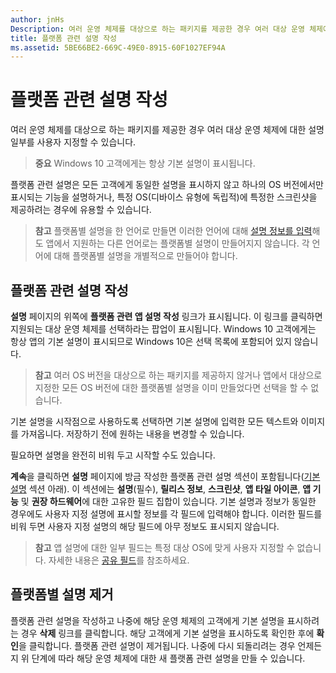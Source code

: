 ```yaml
---
author: jnHs
Description: 여러 운영 체제를 대상으로 하는 패키지를 제공한 경우 여러 대상 운영 체제에 대한 설명 일부를 사용자 지정할 수 있습니다.
title: 플랫폼 관련 설명 작성
ms.assetid: 5BE66BE2-669C-49E0-8915-60F1027EF94A
---
```


# 플랫폼 관련 설명 작성


여러 운영 체제를 대상으로 하는 패키지를 제공한 경우 여러 대상 운영 체제에 대한 설명 일부를 사용자 지정할 수 있습니다.

> **중요** Windows 10 고객에게는 항상 기본 설명이 표시됩니다.

플랫폼 관련 설명은 모든 고객에게 동일한 설명을 표시하지 않고 하나의 OS 버전에서만 표시되는 기능을 설명하거나, 특정 OS(디바이스 유형에 독립적)에 특정한 스크린샷을 제공하려는 경우에 유용할 수 있습니다.

> **참고** 플랫폼별 설명을 한 언어로 만들면 이러한 언어에 대해 [설명 정보를 입력](create-app-descriptions.md)해도 앱에서 지원하는 다른 언어로는 플랫폼별 설명이 만들어지지 않습니다. 각 언어에 대해 플랫폼별 설명을 개별적으로 만들어야 합니다.

## 플랫폼 관련 설명 작성


**설명** 페이지의 위쪽에 **플랫폼 관련 앱 설명 작성** 링크가 표시됩니다. 이 링크를 클릭하면 지원되는 대상 운영 체제를 선택하라는 팝업이 표시됩니다. Windows 10 고객에게는 항상 앱의 기본 설명이 표시되므로 Windows 10은 선택 목록에 포함되어 있지 않습니다.

> **참고** 여러 OS 버전을 대상으로 하는 패키지를 제공하지 않거나 앱에서 대상으로 지정한 모든 OS 버전에 대한 플랫폼별 설명을 이미 만들었다면 선택을 할 수 없습니다.

기본 설명을 시작점으로 사용하도록 선택하면 기본 설명에 입력한 모든 텍스트와 이미지를 가져옵니다. 저장하기 전에 원하는 내용을 변경할 수 있습니다.

필요하면 설명을 완전히 비워 두고 시작할 수도 있습니다.

**계속**을 클릭하면 **설명** 페이지에 방금 작성한 플랫폼 관련 설명 섹션이 포함됩니다([기본 설명](create-app-descriptions.md#default-description-fields) 섹션 아래). 이 섹션에는 **설명**(필수), **릴리스 정보**, **스크린샷**, **앱 타일 아이콘**, **앱 기능** 및 **권장 하드웨어**에 대한 고유한 필드 집합이 있습니다. 기본 설명과 정보가 동일한 경우에도 사용자 지정 설명에 표시할 정보를 각 필드에 입력해야 합니다. 이러한 필드를 비워 두면 사용자 지정 설명의 해당 필드에 아무 정보도 표시되지 않습니다.

> **참고** 앱 설명에 대한 일부 필드는 특정 대상 OS에 맞게 사용자 지정할 수 없습니다. 자세한 내용은 [공유 필드](create-app-descriptions.md#shared-fields)를 참조하세요.

## 플랫폼별 설명 제거


플랫폼 관련 설명을 작성하고 나중에 해당 운영 체제의 고객에게 기본 설명을 표시하려는 경우 **삭제** 링크를 클릭합니다. 해당 고객에게 기본 설명을 표시하도록 확인한 후에 **확인**을 클릭합니다. 플랫폼 관련 설명이 제거됩니다. 나중에 다시 되돌리려는 경우 언제든지 위 단계에 따라 해당 운영 체제에 대한 새 플랫폼 관련 설명을 만들 수 있습니다.

 

 






<!--HONumber=May16_HO2-->


